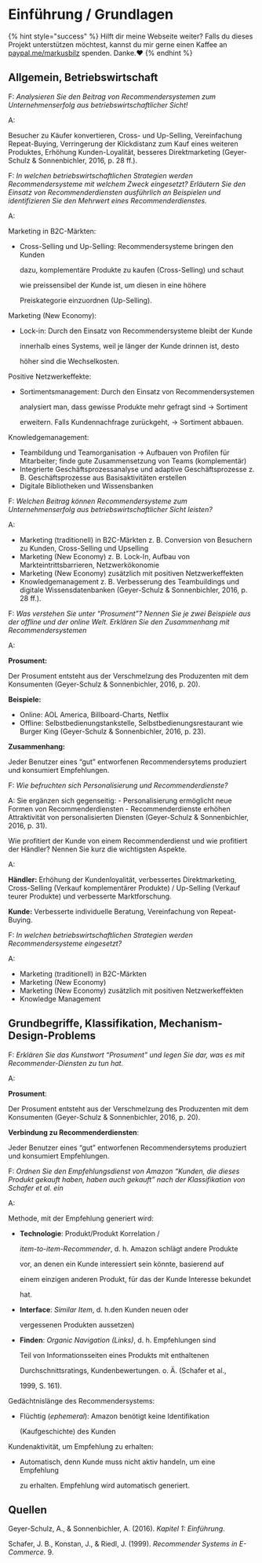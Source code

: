 # Einführung / Grundlagen

{% hint style="success" %}
Hilft dir meine Webseite weiter? Falls du dieses Projekt unterstützen möchtest, kannst du mir gerne einen Kaffee an [paypal.me/markusbilz](https://paypal.me/markusbilz?country.x=DE\&locale.x=de\_DE) spenden. Danke.️:heart:
{% endhint %}

## Allgemein, Betriebswirtschaft

F: _Analysieren Sie den Beitrag von Recommendersystemen zum Unternehmenserfolg aus betriebswirtschaftlicher Sicht!_

A:

Besucher zu Käufer konvertieren, Cross- und Up-Selling, Vereinfachung Repeat-Buying, Verringerung der Klickdistanz zum Kauf eines weiteren Produktes, Erhöhung Kunden-Loyalität, besseres Direktmarketing (Geyer-Schulz & Sonnenbichler, 2016, p. 28 ff.).

F: _In welchen betriebswirtschaftlichen Strategien werden Recommendersysteme mit welchem Zweck eingesetzt? Erläutern Sie den Einsatz von Recommenderdiensten ausführlich an Beispielen und identifizieren Sie den Mehrwert eines Recommenderdienstes._

A:

Marketing in B2C-Märkten:

*   Cross-Selling und Up-Selling: Recommendersysteme bringen den Kunden

    dazu, komplementäre Produkte zu kaufen (Cross-Selling) und schaut

    wie preissensibel der Kunde ist, um diesen in eine höhere

    Preiskategorie einzuordnen (Up-Selling).

Marketing (New Economy):

*   Lock-in: Durch den Einsatz von Recommendersysteme bleibt der Kunde

    innerhalb eines Systems, weil je länger der Kunde drinnen ist, desto

    höher sind die Wechselkosten.

Positive Netzwerkeffekte:

*   Sortimentsmanagement: Durch den Einsatz von Recommendersystemen

    analysiert man, dass gewisse Produkte mehr gefragt sind → Sortiment

    erweitern. Falls Kundennachfrage zurückgeht, → Sortiment abbauen.

Knowledgemanagement:

* Teambildung und Teamorganisation → Aufbauen von Profilen für Mitarbeiter; finde gute Zusammensetzung von Teams (komplementär)
* Integrierte Geschäftsprozessanalyse und adaptive Geschäftsprozesse z. B. Geschäftsprozesse aus Basisaktivitäten erstellen
* Digitale Bibliotheken und Wissensbanken

F: _Welchen Beitrag können Recommendersysteme zum Unternehmenserfolg aus betriebswirtschaftlicher Sicht leisten?_

A:

* Marketing (traditionell) in B2C-Märkten z. B. Conversion von Besuchern zu Kunden, Cross-Selling und Upselling
* Marketing (New Economy) z. B. Lock-In, Aufbau von Markteintrittsbarrieren, Netzwerkökonomie
* Marketing (New Economy) zusätzlich mit positiven Netzwerkeffekten
* Knowledgemanagement z. B. Verbesserung des Teambuildings und digitale Wissensdatenbanken (Geyer-Schulz & Sonnenbichler, 2016, p. 28 ff.).

F: _Was verstehen Sie unter “Prosument”? Nennen Sie je zwei Beispiele aus der offline und der online Welt. Erklären Sie den Zusammenhang mit Recommendersystemen_

A:

**Prosument:**

Der Prosument entsteht aus der Verschmelzung des Produzenten mit dem Konsumenten (Geyer-Schulz & Sonnenbichler, 2016, p. 20).

**Beispiele:**

* Online: AOL America, Billboard-Charts, Netflix
* Offline: Selbstbedienungstankstelle, Selbstbedienungsrestaurant wie Burger King (Geyer-Schulz & Sonnenbichler, 2016, p. 23).

**Zusammenhang:**

Jeder Benutzer eines “gut” entworfenen Recommendersytems produziert und konsumiert Empfehlungen.

F: _Wie befruchten sich Personalisierung und Recommenderdienste?_

A: Sie ergänzen sich gegenseitig: - Personalisierung ermöglicht neue Formen von Recommenderdiensten - Recommenderdienste erhöhen Attraktivität von personalisierten Diensten (Geyer-Schulz & Sonnenbichler, 2016, p. 31).

Wie profitiert der Kunde von einem Recommenderdienst und wie profitiert der Händler? Nennen Sie kurz die wichtigsten Aspekte.

A:

**Händler:** Erhöhung der Kundenloyalität, verbessertes Direktmarketing, Cross-Selling (Verkauf komplementärer Produkte) / Up-Selling (Verkauf teurer Produkte) und verbesserte Marktforschung.

**Kunde:** Verbesserte individuelle Beratung, Vereinfachung von Repeat-Buying.

F: _In welchen betriebswirtschaftlichen Strategien werden Recommendersysteme eingesetzt?_

A:

* Marketing (traditionell) in B2C-Märkten
* Marketing (New Economy)
* Marketing (New Economy) zusätzlich mit positiven Netzwerkeffekten
* Knowledge Management

## Grundbegriffe, Klassifikation, Mechanism-Design-Problems

F: _Erklären Sie das Kunstwort “Prosument” und legen Sie dar, was es mit Recommender-Diensten zu tun hat._

A:

**Prosument**:

Der Prosument entsteht aus der Verschmelzung des Produzenten mit dem Konsumenten (Geyer-Schulz & Sonnenbichler, 2016, p. 20).

**Verbindung zu Recommenderdiensten**:

Jeder Benutzer eines “gut” entworfenen Recommendersytems produziert und konsumiert Empfehlungen.

F: _Ordnen Sie den Empfehlungsdienst von Amazon “Kunden, die dieses Produkt gekauft haben, haben auch gekauft” nach der Klassifikation von Schafer et al. ein_

A:

Methode, mit der Empfehlung generiert wird:

*   **Technologie**: Produkt/Produkt Korrelation /

    _item-to-item-Recommender_, d. h. Amazon schlägt andere Produkte

    vor, an denen ein Kunde interessiert sein könnte, basierend auf

    einem einzigen anderen Produkt, für das der Kunde Interesse bekundet

    hat.
*   **Interface**: _Similar Item_, d. h.den Kunden neuen oder

    vergessenen Produkten aussetzen)
*   **Finden**: _Organic Navigation (Links)_, d. h. Empfehlungen sind

    Teil von Informationsseiten eines Produkts mit enthaltenen

    Durchschnittsratings, Kundenbewertungen. o. Ä. (Schafer et al.,

    1999, S. 161).

Gedächtnislänge des Recommendersystems:

*   Flüchtig (_ephemeral_): Amazon benötigt keine Identifikation

    (Kaufgeschichte) des Kunden

Kundenaktivität, um Empfehlung zu erhalten:

*   Automatisch, denn Kunde muss nicht aktiv handeln, um eine Empfehlung

    zu erhalten. Empfehlung wird automatisch generiert.

## Quellen

Geyer-Schulz, A., & Sonnenbichler, A. (2016). _Kapitel 1: Einführung_.

Schafer, J. B., Konstan, J., & Riedl, J. (1999). _Recommender Systems in E-Commerce_. 9.
